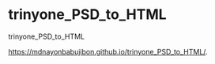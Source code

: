 # trinyone_PSD_to_HTML
trinyone_PSD_to_HTML

https://mdnayonbabujibon.github.io/trinyone_PSD_to_HTML/.

